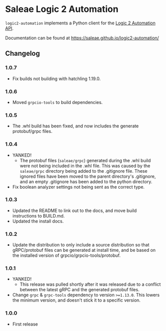 # Saleae Logic 2 Automation

`logic2-automation` implements a Python client for the [Logic 2 Automation API](https://www.saleae.com/automation/).

Documentation can be found at https://saleae.github.io/logic2-automation/


## Changelog

### 1.0.7

- Fix builds not building with hatchling 1.19.0.

### 1.0.6

- Moved `grpcio-tools` to build dependencies.

### 1.0.5

- The .whl build has been fixed, and now includes the generate protobuf/grpc files.

### 1.0.4

- YANKED!
  - The protobuf files (`saleae/grpc`) generated during the .whl build were not being included in the .whl file. This was caused by the `saleae/grpc` directory being added to the .gitignore file. These ignored files have been moved to the parent directory's .gitignore, and an empty .gitignore has been added to the python directory.
- Fix boolean analyzer settings not being sent as the correct type.

### 1.0.3

- Updated the README to link out to the docs, and move build instructions to BUILD.md.
- Updated the install docs.

### 1.0.2

- Update the distribution to only include a source distribution so that gRPC/protobuf files can be generated at install time, and be based on the installed version of grpcio/grpcio-tools/protobuf.

### 1.0.1

- YANKED!
  - This release was pulled shortly after it was released due to a conflict between the latest gRPC and the generated protobuf files.
- Change `grpc` & `grpc-tools` dependency to version `>=1.13.0`. This lowers the minimum version, and doesn't stick it to a specific version.

### 1.0.0

- First release
